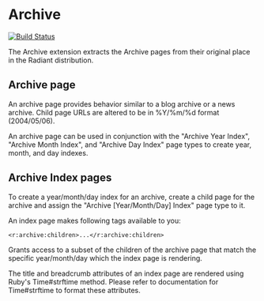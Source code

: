 # Archive

[![Build Status](https://secure.travis-ci.org/radiant/radiant-archive-extension.png)](http://travis-ci.org/radiant/radiant-archive-extension)

The Archive extension extracts the Archive pages from their original place
in the Radiant distribution.

## Archive page

An archive page provides behavior similar to a blog archive or a news
archive. Child page URLs are altered to be in %Y/%m/%d format
(2004/05/06).

An archive page can be used in conjunction with the "Archive Year Index",
"Archive Month Index", and "Archive Day Index" page types to create year,
month, and day indexes.

## Archive Index pages

To create a year/month/day index for an archive, create a child page for the
archive and assign the "Archive [Year/Month/Day] Index" page type to it.

An index page makes following tags available to you:

    <r:archive:children>...</r:archive:children>

Grants access to a subset of the children of the archive page
that match the specific year/month/day which the index page is rendering.

The title and breadcrumb attributes of an index page are rendered using Ruby's
Time#strftime method.  Please refer to documentation for Time#strftime to
format these attributes.
